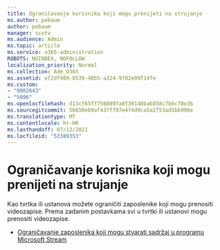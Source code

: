 ```yaml
---
title: Ograničavanje korisnika koji mogu prenijeti na strujanje
ms.author: pebaum
author: pebaum
manager: scotv
ms.audience: Admin
ms.topic: article
ms.service: o365-administration
ROBOTS: NOINDEX, NOFOLLOW
localization_priority: Normal
ms.collection: Adm_O365
ms.assetid: ef2df989-8539-48b5-a324-97d2e09f14fe
ms.custom:
- "9002643"
- "5096"
ms.openlocfilehash: d13cf65ff7508897a8f30140bab858c7b6c70e36
ms.sourcegitcommit: 56650eb9af437ff97e4f4d9ca5a2f53ad5bb990e
ms.translationtype: MT
ms.contentlocale: hr-HR
ms.lasthandoff: 07/12/2021
ms.locfileid: "53389353"
---
```

# <a name="restrict-users-who-can-upload-to-stream"></a>Ograničavanje korisnika koji mogu prenijeti na strujanje

Kao tvrtka ili ustanova možete ograničiti zaposlenike koji mogu prenositi videozapise. Prema zadanim postavkama svi u tvrtki ili ustanovi mogu prenositi videozapise.

- [Ograničavanje zaposlenika koji mogu stvarati sadržaj u programu Microsoft Stream](/stream/restrict-uploaders)
